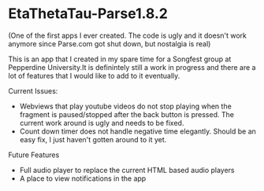 # EtaThetaTau-Parse1.8.2

(One of the first apps I ever created. The code is ugly and it doesn't work anymore since Parse.com got shut down, but nostalgia is real)

This is an app that I created in my spare time for a Songfest group at Pepperdine University.It is definintely still a work in progress and there are a lot of features that I would like to add to it eventually. 

Current Issues:
- Webviews that play youtube videos do not stop playing when the fragment is paused/stopped after the back button is pressed. The current work around is ugly and needs to be fixed. 
- Count down timer does not handle negative time elegantly. Should be an easy fix, I just haven't gotten around to it yet. 

Future Features
- Full audio player to replace the current HTML based audio players
- A place to view notifications in the app 

